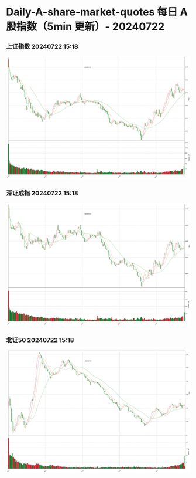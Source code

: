
# Daily-A-share-market-quotes 每日 A 股指数（5min 更新）- 20240722

### 上证指数 20240722 15:18
![](./fig/2024/7/20240722-sh000001.png)

### 深证成指 20240722 15:18
![](./fig/2024/7/20240722-sz399001.png)

### 北证50 20240722 15:18
![](./fig/2024/7/20240722-bj899050.png)
